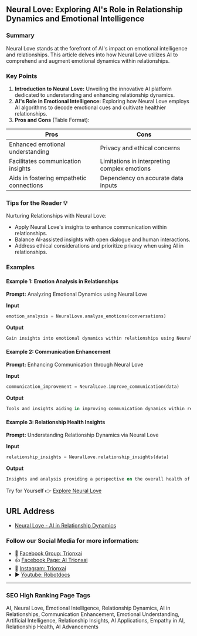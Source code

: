 ## Neural Love: Exploring AI's Role in Relationship Dynamics and Emotional Intelligence

### Summary
Neural Love stands at the forefront of AI's impact on emotional intelligence and relationships. This article delves into how Neural Love utilizes AI to comprehend and augment emotional dynamics within relationships.

### Key Points

1. **Introduction to Neural Love:** Unveiling the innovative AI platform dedicated to understanding and enhancing relationship dynamics.
2. **AI's Role in Emotional Intelligence:** Exploring how Neural Love employs AI algorithms to decode emotional cues and cultivate healthier relationships.
3. **Pros and Cons** (Table Format):

| Pros                                 | Cons                                |
|--------------------------------------|-------------------------------------|
| Enhanced emotional understanding     | Privacy and ethical concerns        |
| Facilitates communication insights   | Limitations in interpreting complex emotions |
| Aids in fostering empathetic connections | Dependency on accurate data inputs |

### Tips for the Reader 💡
Nurturing Relationships with Neural Love:
- Apply Neural Love's insights to enhance communication within relationships.
- Balance AI-assisted insights with open dialogue and human interactions.
- Address ethical considerations and prioritize privacy when using AI in relationships.

### Examples

#### Example 1: Emotion Analysis in Relationships
**Prompt:** Analyzing Emotional Dynamics using Neural Love

**Input**
```dart
emotion_analysis = NeuralLove.analyze_emotions(conversations)
```

**Output**
```dart
Gain insights into emotional dynamics within relationships using Neural Love's AI-based analysis.
```

#### Example 2: Communication Enhancement
**Prompt:** Enhancing Communication through Neural Love

**Input**
```dart
communication_improvement = NeuralLove.improve_communication(data)
```

**Output**
```dart
Tools and insights aiding in improving communication dynamics within relationships.
```

#### Example 3: Relationship Health Insights
**Prompt:** Understanding Relationship Dynamics via Neural Love

**Input**
```dart
relationship_insights = NeuralLove.relationship_insights(data)
```

**Output**
```dart
Insights and analysis providing a perspective on the overall health of relationships.
```

Try for Yourself 👉 <a href="https://neural.love" target="_blank">Explore Neural Love</a>

## URL Address
- <a href="https://neural.love" target="_blank">Neural Love - AI in Relationship Dynamics</a>

### Follow our Social Media for more information:
- 📘 <a href="https://www.facebook.com/groups/trionxai" target="_blank">Facebook Group: Trionxai</a>
- 👍 <a href="https://www.facebook.com/ai.trionxai" target="_blank">Facebook Page: AI Trionxai</a>
- 📸 <a href="https://www.instagram.com/trionxai/" target="_blank">Instagram: Trionxai</a>
- ▶️ <a href="https://www.youtube.com/@robotdocs/" target="_blank">Youtube: Robotdocs</a>

<hr>

### SEO High Ranking Page Tags
AI, Neural Love, Emotional Intelligence, Relationship Dynamics, AI in Relationships, Communication Enhancement, Emotional Understanding, Artificial Intelligence, Relationship Insights, AI Applications, Empathy in AI, Relationship Health, AI Advancements